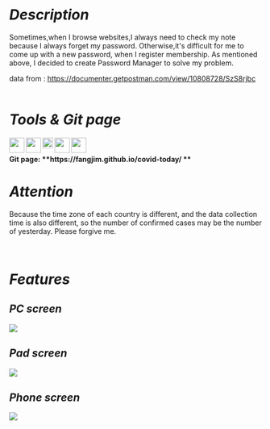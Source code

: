 # <Strong>_Description_</Strong>

Sometimes,when I browse websites,I always need to check my note because I always forget my password. Otherwise,it's difficult for me to come up with a new password, when I register membership. As mentioned above, I decided to create Password Manager to solve my problem.

data from : https://documenter.getpostman.com/view/10808728/SzS8rjbc
<br  />
<br  />

# <Strong>_Tools & Git page_</Strong>

<img align = "left" width = "30px" src = "https://upload.wikimedia.org/wikipedia/commons/thumb/9/9a/Visual_Studio_Code_1.35_icon.svg/2048px-Visual_Studio_Code_1.35_icon.svg.png" />
<img align = "left" width = "30px" src="https://blog.johnsonlu.org/wp-content/uploads/2018/12/HTML_Logo.png" />
<img align = "left" width = "21px" src = "https://icon-library.com/images/css-icon-png/css-icon-png-0.jpg">
<img align = "left" width = "30px" src = "https://cdn.iconscout.com/icon/free/png-256/javascript-2752148-2284965.png">
<img align = "left" width = "30px" src = "https://upload.wikimedia.org/wikipedia/commons/thumb/3/3f/Git_icon.svg/1024px-Git_icon.svg.png">
<br />
<br />
<strong>Git page: **https://fangjim.github.io/covid-today/ **</strong> 
<br  />

# <Strong>_Attention_</Strong>

Because the time zone of each country is different, and the data collection time is also different, so the number of confirmed cases may be the number of yesterday. Please forgive me.

<br  />

# <Strong>_Features_</Strong>

## <Strong>_PC screen_</Strong>

<img src = "./screenshots/1.png">

## <Strong>_Pad screen_</Strong>

<img src = "./screenshots/2.png">

## <Strong>_Phone screen_</Strong>

<img src = "./screenshots/3.png">
<br  />
